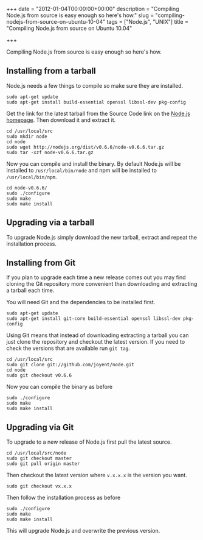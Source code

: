 +++
date = "2012-01-04T00:00:00+00:00"
description = "Compiling Node.js from source is easy enough so here's how."
slug = "compiling-nodejs-from-source-on-ubuntu-10-04"
tags = ["Node.js", "UNIX"]
title = "Compiling Node.js from source on Ubuntu 10.04"

+++

Compiling Node.js from source is easy enough so here's how. 

## Installing from a tarball

Node.js needs a few things to compile so make sure they are installed. 

    sudo apt-get update
    sudo apt-get install build-essential openssl libssl-dev pkg-config 

Get the link for the latest tarball from the Source Code link on the [Node.js homepage][3]. Then download it and extract it.

    cd /usr/local/src
    sudo mkdir node
    cd node
    sudo wget http://nodejs.org/dist/v0.6.6/node-v0.6.6.tar.gz
    sudo tar -xzf node-v0.6.6.tar.gz 

Now you can compile and install the binary. By default Node.js will be installed to `/usr/local/bin/node` and npm will be installed to `/usr/local/bin/npm`. 

    cd node-v0.6.6/
    sudo ./configure
    sudo make
    sudo make install

## Upgrading via a tarball

To upgrade Node.js simply download the new tarball, extract and repeat the installation process. 

## Installing from Git

If you plan to upgrade each time a new release comes out you may find cloning the Git repository more convenient than downloading and extracting  a tarball each time. 

You will need Git and the dependencies to be installed first.

    sudo apt-get update
    sudo apt-get install git-core build-essential openssl libssl-dev pkg-config 

Using Git means that instead of downloading extracting a tarball you can just clone the repository and checkout the latest version. If you need to check the versions that are available run `git tag`.

    cd /usr/local/src
    sudo git clone git://github.com/joyent/node.git
    cd node
    sudo git checkout v0.6.6

Now you can compile the binary as before

    sudo ./configure
    sudo make
    sudo make install

## Upgrading via Git

To upgrade to a new release of Node.js first pull the latest source.

    cd /usr/local/src/node
    sudo git checkout master
    sudo git pull origin master

Then checkout the latest version where `v.x.x.x` is the version you want. 

    sudo git checkout vx.x.x

Then follow the installation process as before

    sudo ./configure
    sudo make
    sudo make install

This will upgrade Node.js and overwrite the previous version. 

[1]: https://launchpad.net/~chris-lea/+archive/node.js
[2]: https://launchpad.net/ubuntu/+source/nodejs
[3]: http://nodejs.org/download
